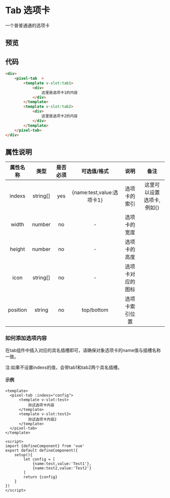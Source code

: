# Tab 选项卡
一个普普通通的选项卡
## 预览

<pixel-tab  >
    <template v-slot:tab1>
        <div>
            这里是选项卡1的内容
        </div>
    </template>
    <template v-slot:tab2>
        <div>
            这里是选项卡2的内容
        </div>
    </template>
</pixel-tab>

## 代码
```html
<div>
    <pixel-tab  >
        <template v-slot:tab1>
            <div>
                这里是选项卡1的内容
            </div>
        </template>
        <template v-slot:tab2>
            <div>
                这里是选项卡2的内容
            </div>
        </template>
    </pixel-tab>
</div>
```

## 属性说明

| 属性名称 |   类型   | 是否必须 |        可选值/格式        |       说明       |           备注            |
| :------: | :------: | :------: | :-----------------------: | :--------------: | :-----------------------: |
|  indexs  | string[] |   yes    | {name:test,value:选项卡1} |   选项卡的索引   | 这里可以设置选项卡,例如{} |
|  width   |  number  |    no    |             -             |   选项卡的宽度   |                           |
|  height  |  number  |    no    |             -             |   选项卡的高度   |                           |
|   icon   | string[] |    no    |             -             | 选项卡对应的图标 |                           |
| position |  string  |    no    |        top/bottom         |  选项卡索引位置  |                           |

### 如何添加选项内容

在tab组件中插入对应的具名插槽即可，请确保对象选项卡的name值与插槽名称一致。

注:如果不设置indexs的值，会带tab1和tab2两个具名插槽。

#### 示例

```vue
<template>
  <pixel-tab :indexs="config">
      <template v-slot:test>
          测试选项卡内容
      </template>
      <template v-slot:test2>
          测试选项卡内容2
      </template>
  </pixel-tab>
</template>

<script>
import {defineComponent} from 'vue'
export default defineComponent({
    setup(){
        let config = [
            {name:test,value:'Test1'},
            {name:test2,value:'Test2'}
        ]
        return {config}
    }
})
</script>
```

